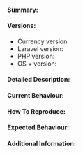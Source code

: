 #### Summary:

<!-- Please provide a quick summary of the issue here -->



#### Versions:

- Currency version:
- Laravel version:
- PHP version:
- OS + version:



#### Detailed Description:

<!-- Please provide a detailed description of the issue here, if needed -->



#### Current Behaviour:

<!-- Please explain the current behaviour here -->



#### How To Reproduce:

<!-- Please list steps to reproduce the issue here if possible -->
<!-- This will greatly help in diagnosing the issue -->
<!-- Include details about any relevant factors -->



#### Expected Behaviour:

<!-- Please explain the behaviour you would expect here -->



#### Additional Information:

<!-- Please add any extra information that you might think is relevant -->
